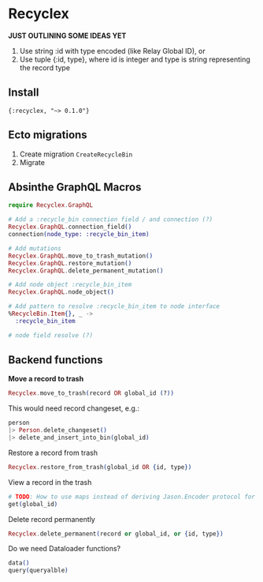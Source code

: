 # Recyclex

**JUST OUTLINING SOME IDEAS YET**

1. Use string :id with type encoded (like Relay Global ID), or
2. Use tuple {:id, type}, where id is integer and type is string representing the record type

## Install

`{:recyclex, "~> 0.1.0"}`

## Ecto migrations

1. Create migration `CreateRecycleBin`
2. Migrate

## Absinthe GraphQL Macros

```elixir
require Recyclex.GraphQL

# Add a :recycle_bin connection field / and connection (?)
Recyclex.GraphQL.connection_field()
connection(node_type: :recycle_bin_item)

# Add mutations
Recyclex.GraphQL.move_to_trash_mutation()
Recyclex.GraphQL.restore_mutation()
Recyclex.GraphQL.delete_permanent_mutation()

# Add node object :recycle_bin_item
Recyclex.GraphQL.node_object()

# Add pattern to resolve :recycle_bin_item to node interface
%RecycleBin.Item{}, _ ->
  :recycle_bin_item

# node field resolve (?)
```

## Backend functions

**Move a record to trash**

```elixir
Recyclex.move_to_trash(record OR global_id (?))
```

This would need record changeset, e.g.:

```elixir
person
|> Person.delete_changeset()
|> delete_and_insert_into_bin(global_id)
```

Restore a record from trash

```elixir
Recyclex.restore_from_trash(global_id OR {id, type})
```

View a record in the trash

```elixir
# TODO: How to use maps instead of deriving Jason.Encoder protocol for each Ecto schema
get(global_id)
```

Delete record permanently

```elixir
Recyclex.delete_permanent(record or global_id, or {id, type})
```

Do we need Dataloader functions?

```elixir
data()
query(queryalble)
```

```
